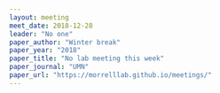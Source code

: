 ```yaml
---
layout: meeting
meet_date: 2018-12-28
leader: "No one"
paper_author: "Winter break"
paper_year: "2018"
paper_title: "No lab meeting this week"
paper_journal: "UMN"
paper_url: "https://morrelllab.github.io/meetings/"
---
```

